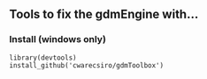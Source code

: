 ## Tools to fix the gdmEngine with...

### Install  (windows only)
`library(devtools)`  
`install_github('cwarecsiro/gdmToolbox')`